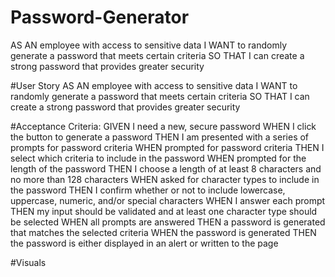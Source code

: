 # Password-Generator
AS AN employee with access to sensitive data I WANT to randomly generate a password that meets certain criteria SO THAT I can create a strong password that provides greater security

#User Story
AS AN employee with access to sensitive data
I WANT to randomly generate a password that meets certain criteria
SO THAT I can create a strong password that provides greater security


#Acceptance Criteria: 
GIVEN I need a new, secure password
WHEN I click the button to generate a password
THEN I am presented with a series of prompts for password criteria
WHEN prompted for password criteria
THEN I select which criteria to include in the password
WHEN prompted for the length of the password
THEN I choose a length of at least 8 characters and no more than 128 characters
WHEN asked for character types to include in the password
THEN I confirm whether or not to include lowercase, uppercase, numeric, and/or special characters
WHEN I answer each prompt
THEN my input should be validated and at least one character type should be selected
WHEN all prompts are answered
THEN a password is generated that matches the selected criteria
WHEN the password is generated
THEN the password is either displayed in an alert or written to the page

#Visuals 


